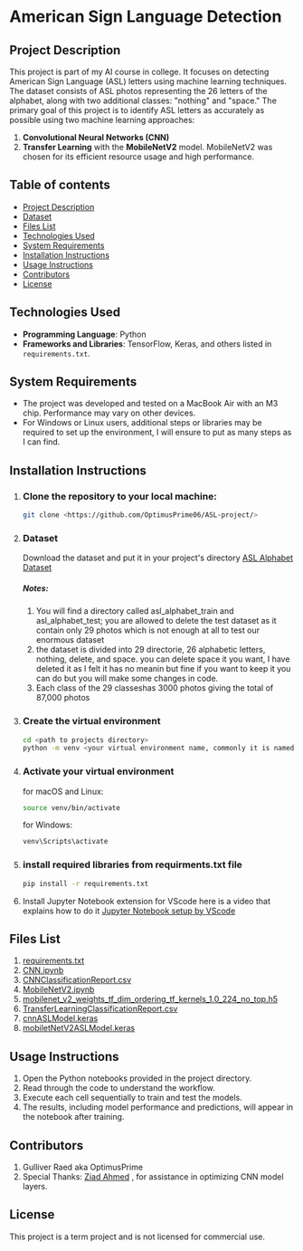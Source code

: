 # American Sign Language Detection

## Project Description
This project is part of my AI course in college. It focuses on detecting American Sign Language (ASL) letters using machine learning techniques. The dataset consists of ASL photos representing the 26 letters of the alphabet, along with two additional classes: "nothing" and "space."
The primary goal of this project is to identify ASL letters as accurately as possible using two machine learning approaches:
1. **Convolutional Neural Networks (CNN)**
2. **Transfer Learning** with the **MobileNetV2** model. MobileNetV2 was chosen for its efficient resource usage and high performance.

## Table of contents
- [Project Description](#project-description)
- [Dataset](#dataset)
- [Files List](#files-list)
- [Technologies Used](#technologies-used)
- [System Requirements](#system-requirements)
- [Installation Instructions](#installation-instructions)
- [Usage Instructions](#usage-instructions)
- [Contributors](#contributors)
- [License](#license)

## Technologies Used
- **Programming Language**: Python
- **Frameworks and Libraries**: TensorFlow, Keras, and others listed in `requirements.txt`.

## System Requirements
- The project was developed and tested on a MacBook Air with an M3 chip. Performance may vary on other devices. 
- For Windows or Linux users, additional steps or libraries may be required to set up the environment, I will ensure to put as many steps as I can find.

## Installation Instructions
1. ### Clone the repository to your local machine:
   ```bash
   git clone <https://github.com/OptimusPrime06/ASL-project/>
   ```

2. ### Dataset 
   Download the dataset and put it in your project's directory
   <a href="https://www.kaggle.com/datasets/grassknoted/asl-alphabet" target="_blank">ASL Alphabet Dataset</a>
   ##### Notes:
   1. You will find a directory called asl_alphabet_train and asl_alphabet_test; you are allowed to delete the test dataset as it contain only 29 photos which is not enough at all to test our enormous dataset
   2. the dataset is divided into 29 directorie, 26 alphabetic letters, nothing, delete, and space. you can delete space it you want, I have deleted it as I felt it has no meanin but fine if you want to keep it you can do but you will make some changes in code.
   3. Each class of the 29 classeshas 3000 photos giving the total of 87,000 photos

3. ### Create the virtual environment
   ```bash
   cd <path to projects directory>
   python -m venv <your virtual environment name, commonly it is named venv>
   ```

4. ### Activate your virtual environment
   for macOS and Linux:
   ```bash
   source venv/bin/activate
   ```

   for Windows:
   ```bash
   venv\Scripts\activate
   ```

5. ### install required libraries from requirments.txt file
   ```bash
   pip install -r requirements.txt
   ```

 6. Install Jupyter Notebook extension for VScode
    here is a video that explains how to do it
    <a href="https://code.visualstudio.com/docs/datascience/jupyter-notebooks" target="_blank">Jupyter Notebook setup by VScode</a>

## Files List
1. [requirements.txt](requirements.txt)
2. [CNN.ipynb](CNN.ipynb)
3. [CNNClassificationReport.csv](CNNClassificationReport.csv)
4. [MobileNetV2.ipynb](MobileNetV2.ipynb)
5. [mobilenet_v2_weights_tf_dim_ordering_tf_kernels_1.0_224_no_top.h5](mobilenet_v2_weights_tf_dim_ordering_tf_kernels_1.0_224_no_top.h5)
6. [TransferLearningClassificationReport.csv](TransferLearningClassificationReport.csv)
7. [cnnASLModel.keras](cnnASLModel.keras)
8. [mobiletNetV2ASLModel.keras](mobiletNetV2ASLModel.keras)

## Usage Instructions
  1. Open the Python notebooks provided in the project directory.
  2. Read through the code to understand the workflow.
  3. Execute each cell sequentially to train and test the models.
  4. The results, including model performance and predictions, will appear in the notebook after training.

## Contributors
  1. Gulliver Raed aka OptimusPrime
  2. Special Thanks: <a href="https://github.com/Ziadahmed40" target="_blank">Ziad Ahmed</a> , for assistance in optimizing CNN model layers.

## License
This project is a term project and is not licensed for commercial use.


